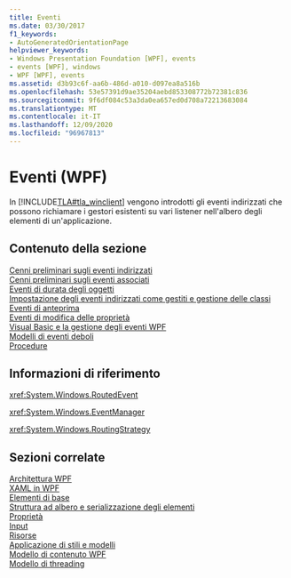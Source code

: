 ```yaml
---
title: Eventi
ms.date: 03/30/2017
f1_keywords:
- AutoGeneratedOrientationPage
helpviewer_keywords:
- Windows Presentation Foundation [WPF], events
- events [WPF], windows
- WPF [WPF], events
ms.assetid: d3b93c6f-aa6b-486d-a010-d097ea8a516b
ms.openlocfilehash: 53e57391d9ae35204aebd853308772b72381c836
ms.sourcegitcommit: 9f6df084c53a3da0ea657ed0d708a72213683084
ms.translationtype: MT
ms.contentlocale: it-IT
ms.lasthandoff: 12/09/2020
ms.locfileid: "96967813"
---
```

# <a name="events-wpf"></a>Eventi (WPF)
In [!INCLUDE[TLA#tla_winclient](../../../includes/tlasharptla-winclient-md.md)] vengono introdotti gli eventi indirizzati che possono richiamare i gestori esistenti su vari listener nell'albero degli elementi di un'applicazione.  
  
## <a name="in-this-section"></a>Contenuto della sezione  
 [Cenni preliminari sugli eventi indirizzati](routed-events-overview.md)  
 [Cenni preliminari sugli eventi associati](attached-events-overview.md)  
 [Eventi di durata degli oggetti](object-lifetime-events.md)  
 [Impostazione degli eventi indirizzati come gestiti e gestione delle classi](marking-routed-events-as-handled-and-class-handling.md)  
 [Eventi di anteprima](preview-events.md)  
 [Eventi di modifica delle proprietà](property-change-events.md)  
 [Visual Basic e la gestione degli eventi WPF](visual-basic-and-wpf-event-handling.md)  
 [Modelli di eventi deboli](weak-event-patterns.md)  
 [Procedure](events-how-to-topics.md)  
  
## <a name="reference"></a>Informazioni di riferimento  
 <xref:System.Windows.RoutedEvent>  
  
 <xref:System.Windows.EventManager>  
  
 <xref:System.Windows.RoutingStrategy>  
  
## <a name="related-sections"></a>Sezioni correlate  
 [Architettura WPF](wpf-architecture.md)  
  [XAML in WPF](xaml-in-wpf.md)  
  [Elementi di base](base-elements.md)  
  [Struttura ad albero e serializzazione degli elementi](element-tree-and-serialization.md)  
  [Proprietà](properties-wpf.md)  
  [Input](input-wpf.md)  
  [Risorse](resources-wpf.md)  
  [Applicazione di stili e modelli](/dotnet/desktop-wpf/fundamentals/styles-templates-overview)  
  [Modello di contenuto WPF](../controls/wpf-content-model.md)  
  [Modello di threading](threading-model.md)
